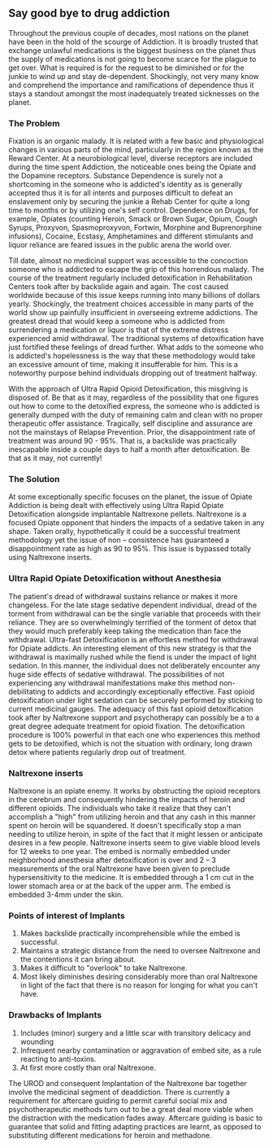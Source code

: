 Say good bye to drug addiction
------------------------------

Throughout the previous couple of decades, most nations on the planet
have been in the hold of the scourge of Addiction. It is broadly trusted
that exchange unlawful medications is the biggest business on the planet
thus the supply of medications is not going to become scarce for the
plague to get over. What is required is for the request to be diminished
or for the junkie to wind up and stay de-dependent. Shockingly, not very
many know and comprehend the importance and ramifications of dependence
thus it stays a standout amongst the most inadequately treated
sicknesses on the planet.

### The Problem

Fixation is an organic malady. It is related with a few basic and
physiological changes in various parts of the mind, particularly in the
region known as the Reward Center. At a neurobiological level, diverse
receptors are included during the time spent Addiction, the noticeable
ones being the Opiate and the Dopamine receptors. Substance Dependence
is surely not a shortcoming in the someone who is addicted's identity as
is generally accepted thus it is for all intents and purposes difficult
to defeat an enslavement only by securing the junkie a Rehab Center for
quite a long time to months or by utilizing one's self control.
Dependence on Drugs, for example, Opiates (counting Heroin, Smack or
Brown Sugar, Opium, Cough Syrups, Proxyvon, Spasmoproxyvon, Fortwin,
Morphine and Buprenorphine infusions), Cocaine, Ecstasy, Amphetamines
and different stimulants and liquor reliance are feared issues in the
public arena the world over.

Till date, almost no medicinal support was accessible to the concoction
someone who is addicted to escape the grip of this horrendous malady.
The course of the treatment regularly included detoxification in
Rehabilitation Centers took after by backslide again and again. The cost
caused worldwide because of this issue keeps running into many billions
of dollars yearly. Shockingly, the treatment choices accessible in many
parts of the world show up painfully insufficient in overseeing extreme
addictions. The greatest dread that would keep a someone who is addicted
from surrendering a medication or liquor is that of the extreme distress
experienced amid withdrawal. The traditional systems of detoxification
have just fortified these feelings of dread further. What adds to the
someone who is addicted's hopelessness is the way that these methodology
would take an excessive amount of time, making it insufferable for him.
This is a noteworthy purpose behind individuals dropping out of
treatment halfway.

With the approach of Ultra Rapid Opioid Detoxification, this misgiving
is disposed of. Be that as it may, regardless of the possibility that
one figures out how to come to the detoxified express, the someone who
is addicted is generally dumped with the duty of remaining calm and
clean with no proper therapeutic offer assistance. Tragically, self
discipline and assurance are not the mainstays of Relapse Prevention.
Prior, the disappointment rate of treatment was around 90 - 95%. That
is, a backslide was practically inescapable inside a couple days to half
a month after detoxification. Be that as it may, not currently!

### The Solution

At some exceptionally specific focuses on the planet, the issue of
Opiate Addiction is being dealt with effectively using Ultra Rapid
Opiate Detoxification alongside implantable Naltrexone pellets.
Naltrexone is a focused Opiate opponent that hinders the impacts of a
sedative taken in any shape. Taken orally, hypothetically it could be a
successful treatment methodology yet the issue of non – consistence has
guaranteed a disappointment rate as high as 90 to 95%. This issue is
bypassed totally using Naltrexone inserts.

### Ultra Rapid Opiate Detoxification without Anesthesia

The patient's dread of withdrawal sustains reliance or makes it more
changeless. For the late stage sedative dependent individual, dread of
the torment from withdrawal can be the single variable that proceeds
with their reliance. They are so overwhelmingly terrified of the torment
of detox that they would much preferably keep taking the medication than
face the withdrawal. Ultra-fast Detoxification is an effortless method
for withdrawal for Opiate addicts. An interesting element of this new
strategy is that the withdrawal is maximally rushed while the fiend is
under the impact of light sedation. In this manner, the individual does
not deliberately encounter any huge side effects of sedative withdrawal.
The possibilities of not experiencing any withdrawal manifestations make
this method non-debilitating to addicts and accordingly exceptionally
effective. Fast opioid detoxification under light sedation can be
securely performed by sticking to current medicinal gauges. The adequacy
of this fast opioid detoxification took after by Naltrexone support and
psychotherapy can possibly be a to a great degree adequate treatment for
opioid fixation. The detoxification procedure is 100% powerful in that
each one who experiences this method gets to be detoxified, which is not
the situation with ordinary, long drawn detox where patients regularly
drop out of treatment.

### Naltrexone inserts

Naltrexone is an opiate enemy. It works by obstructing the opioid
receptors in the cerebrum and consequently hindering the impacts of
heroin and different opioids. The individuals who take it realize that
they can't accomplish a "high" from utilizing heroin and that any cash
in this manner spent on heroin will be squandered. It doesn't
specifically stop a man needing to utilize heroin, in spite of the fact
that it might lessen or anticipate desires in a few people. Naltrexone
inserts seem to give viable blood levels for 12 weeks to one year. The
embed is normally embedded under neighborhood anesthesia after
detoxification is over and 2 – 3 measurements of the oral Naltrexone
have been given to preclude hypersensitivity to the medicine. It is
embedded through a 1 cm cut in the lower stomach area or at the back of
the upper arm. The embed is embedded 3-4mm under the skin.

### Points of interest of Implants

1.  Makes backslide practically incomprehensible while the embed is
    successful.
2.  Maintains a strategic distance from the need to oversee Naltrexone
    and the contentions it can bring about.
3.  Makes it difficult to "overlook" to take Naltrexone.
4.  Most likely diminishes desiring considerably more than oral
    Naltrexone in light of the fact that there is no reason for longing
    for what you can't have.

### Drawbacks of Implants

1.  Includes (minor) surgery and a little scar with transitory delicacy
    and wounding
2.  Infrequent nearby contamination or aggravation of embed site, as a
    rule reacting to anti-toxins.
3.  At first more costly than oral Naltrexone.

The UROD and consequent Implantation of the Naltrexone bar together
involve the medicinal segment of deaddiction. There is currently a
requirement for aftercare guiding to permit careful social mix and
psychotherapeutic methods turn out to be a great deal more viable when
the distraction with the medication fades away. Aftercare guiding is
basic to guarantee that solid and fitting adapting practices are learnt,
as opposed to substituting different medications for heroin and
methadone.
